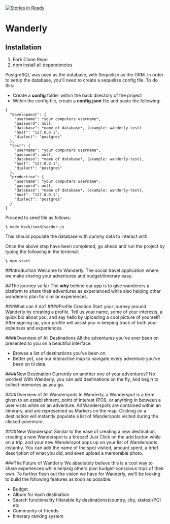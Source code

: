 [![Stories in Ready](https://badge.waffle.io/danbanwo/wanderly.png?label=ready&title=Ready)](https://waffle.io/danbanwo/wanderly)
# Wanderly

## Installation

1. Fork Clone Repo
2. npm install all dependencies

PostgreSQL was used as the database, with Sequelize as the ORM.
In order to setup the database, you'll need to create a sequelize config file. To do this:
  * Create a **config** folder within the back directory of the project
  * Within the config file, create a **config.json** file and paste the following:

  ```
  {  
    "development": {  
      "username": *your computers username*,  
      "password": null,  
      "database": *name of database*, (example: wanderly-test)  
      "host": "127.0.0.1",  
      "dialect": "postgres"  
    },  
    "test": {  
      "username": *your computers username*,  
      "password": null,  
      "database": *name of database*, (example: wanderly-test),  
      "host": "127.0.0.1",  
      "dialect": "postgres"  
    },  
    "production": {  
      "username": *your computers username*,  
      "password": null,  
      "database": *name of database*, (example: wanderly-test),  
      "host": "127.0.0.1",  
      "dialect": "postgres"  
    }  
  }  
  ```

Proceed to seed file as follows:
```
$ node back/seed/seeder.js
```
This should populate the database with dummy data to interact with.

Once the above step have been completed, go ahead and run the project by typing the following in the terminal:
```
$ npm start
```

##Introduction
Welcome to Wanderly. The social travel application where we make sharing your adventures and budget/itinerary easy.

##The journey so far
The **why** behind our app is to give wanderers a platform to share their adventures as experienced while also helping other wanderers plan for similar experiences.

###What can it do?
####Profile Creation
Start your journey around Wanderly by creating a profile. Tell us your name, some of your interests, a quick bio about you, and say hello by uploading a cool picture of yourself!
After signing up, your profile will assist you in keeping track of both your expenses and experiences.

####Overview of All Destinations
All the adventures you've ever been on presented to you on a beautiful interface.
 * Browse a list of destinations you've been on.
 * Better yet, use our interactive map to navigate every adventure you've been on til date.

####New Destination
Currently on another one of your adventures? No worries! With Wanderly, you can add destinations on the fly, and begin to collect memories as you go.

####Overview of All Wanderspots
In Wanderly, a Wanderspot is a term given to an establishment, point of interest (POI), or anything in between a user visits while on an adventure. All Wanderspots are contained within an itinerary, and are represented as Markers on the map.
Clicking on a destination will instantly populate a list of Wanderspots visited during the clicked adventure.

####New Wanderspot
Similar to the ease of creating a new destination, creating a new Wanderspot is a breeze! Just Click on the add button while on a trip, and your new Wanderspot pops up on your list of Wanderspots instantly. You can add the name of the spot visited, amount spent, a brief description of what you did, and even upload a memorable photo.

###The Future of Wanderly
We absolutely believe this is a cool way to share experiences while helping others plan budget-conscious trips of their own. To further flesh out the vision we have for Wanderly, we'll be looking to build the following features as soon as possible:
* Budget
* Album for each destination
* Search functionality filterable by destinations(country, city, states)/POI etc
* Community of friends
* Itinerary ranking system
